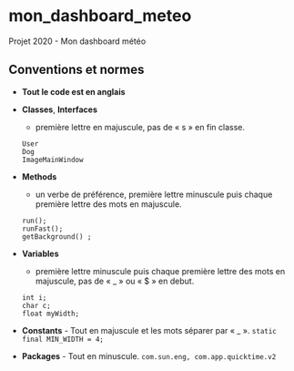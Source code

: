 # mon_dashboard_meteo
Projet 2020 - Mon dashboard météo

## Conventions et normes
-	**Tout le code est en anglais**

-   **Classes**, **Interfaces**
    - première lettre en majuscule, pas de « s » en fin classe.
    ```
    User
    Dog
    ImageMainWindow
    ```
                
-	**Methods**
    - un verbe de préférence, première lettre minuscule puis chaque première lettre des mots en majuscule.
    ```
    run();
    runFast();
    getBackground() ;
    ```
                
-   **Variables**
    - première lettre minuscule puis chaque première lettre des mots en majuscule, pas de « _ » ou « $ » en debut.
    ```
    int i;
    char c;
    float myWidth;
    ```
                
-	**Constants**
        - Tout en majuscule et les mots séparer par « _ ».
                ```
                static final MIN_WIDTH = 4;
                ```
                
-   **Packages**
        - Tout en minuscule.
                ```
                com.sun.eng, com.app.quicktime.v2
                ```
